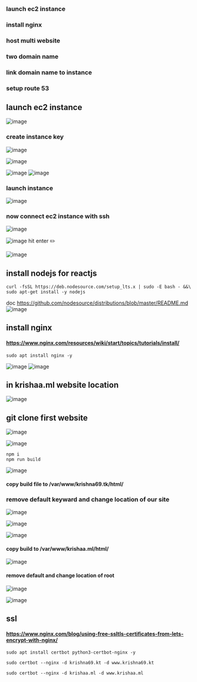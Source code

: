 ### launch ec2 instance 
### install nginx
### host multi website
### two domain name
### link domain name to instance
### setup route 53 

## launch ec2 instance 
![image](https://user-images.githubusercontent.com/40553867/204722661-bfd5d1b6-7807-4bed-93bd-962380c1d526.png)

### create instance key
![image](https://user-images.githubusercontent.com/40553867/204722827-1d81f776-edc2-4099-a85a-9172a083d029.png)

![image](https://user-images.githubusercontent.com/40553867/204722925-8c9d415b-f1cb-4d3d-b28d-bfa7c2de84dc.png)

![image](https://user-images.githubusercontent.com/40553867/204722965-394ba022-6998-4a74-8176-55436558e33d.png)
![image](https://user-images.githubusercontent.com/40553867/204722989-03ecbe70-a20c-4379-a0d9-1d05dc3407fd.png)

### launch instance 
![image](https://user-images.githubusercontent.com/40553867/204723056-88a5e887-ef40-487a-9a35-5d2460fffaa0.png)

### now connect ec2 instance with ssh 

![image](https://user-images.githubusercontent.com/40553867/204723142-d4a8d7c1-9f93-4683-9c40-864e652211cd.png)

![image](https://user-images.githubusercontent.com/40553867/204723302-8efa1f36-8508-48ab-9019-3ac25dc3835d.png)
 hit enter :pencil2:
 
![image](https://user-images.githubusercontent.com/40553867/204724911-98e09766-8609-4e45-a9cb-afea2450666b.png)

## install nodejs for reactjs
```
curl -fsSL https://deb.nodesource.com/setup_lts.x | sudo -E bash - &&\
sudo apt-get install -y nodejs
```
doc https://github.com/nodesource/distributions/blob/master/README.md
![image](https://user-images.githubusercontent.com/40553867/204736471-f404c9dc-9397-41b5-8e4c-e559047deed5.png)

## install nginx 
#### https://www.nginx.com/resources/wiki/start/topics/tutorials/install/

```
sudo apt install nginx -y
```
![image](https://user-images.githubusercontent.com/40553867/204738377-d3765dc2-3056-4fe9-9272-f5f7350f43dd.png)
![image](https://user-images.githubusercontent.com/40553867/204739523-88a7e84f-3d7c-455f-92d0-494e898122d1.png)

## in krishaa.ml website location
![image](https://user-images.githubusercontent.com/40553867/204739460-31054366-21e8-4057-bb12-e6ea441ebbc3.png)
## git clone first website
![image](https://user-images.githubusercontent.com/40553867/204739838-e910007e-6cc7-4381-845e-047779a18161.png)

![image](https://user-images.githubusercontent.com/40553867/204740007-1f0cd8b2-c8c8-4580-bfbe-cec1e1d0905b.png)

```
npm i
npm run build
```
![image](https://user-images.githubusercontent.com/40553867/204740909-ee862005-d316-42f5-8077-efe23d2dbd18.png)

#### copy build file to /var/www/krishna69.tk/html/
### remove default keyward and change location of our site 
![image](https://user-images.githubusercontent.com/40553867/205471884-512fde66-0cf5-402d-bcbf-c9dabe088318.png)

![image](https://user-images.githubusercontent.com/40553867/205471694-32a91efc-a09a-4c7f-9d95-340025073512.png)

![image](https://user-images.githubusercontent.com/40553867/205471703-7134f34f-70a3-49fb-8dba-2a59ea99b1d3.png)

#### copy build to /var/www/krishaa.ml/html/

![image](https://user-images.githubusercontent.com/40553867/205472363-47de3adc-c566-432c-b41c-b585e9f5a3b0.png)

#### remove default and change location of root 
![image](https://user-images.githubusercontent.com/40553867/205472408-7b553f43-216c-4f4e-89c8-1501510d48ca.png)

![image](https://user-images.githubusercontent.com/40553867/205472448-614d4280-1eaa-4e37-93e2-aa7051484097.png)

## ssl
#### https://www.nginx.com/blog/using-free-ssltls-certificates-from-lets-encrypt-with-nginx/

```
sudo apt install certbot python3-certbot-nginx -y
```

```
sudo certbot --nginx -d krishna69.kt -d www.krishna69.kt
```
```
sudo certbot --nginx -d krishaa.ml -d www.krishaa.ml
```
